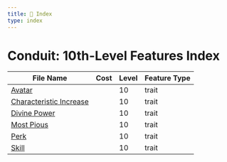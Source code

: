 ```yaml
---
title: 📑 Index
type: index
---
```


# Conduit: 10th-Level Features Index

| File Name                                               | Cost | Level | Feature Type |
| ------------------------------------------------------- | ---- | ----- | ------------ |
| [Avatar](../Avatar)                                     |      | 10    | trait        |
| [Characteristic Increase](../Characteristic%20Increase) |      | 10    | trait        |
| [Divine Power](../Divine%20Power)                       |      | 10    | trait        |
| [Most Pious](../Most%20Pious)                           |      | 10    | trait        |
| [Perk](../Perk)                                         |      | 10    | trait        |
| [Skill](../Skill)                                       |      | 10    | trait        |
